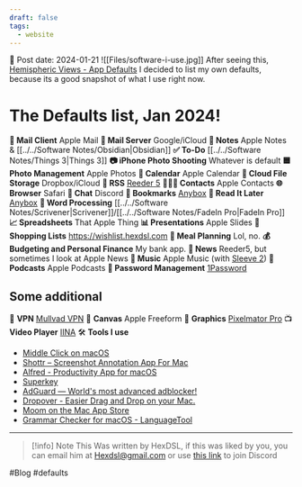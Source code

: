 ```yaml
---
draft: false
tags:
  - website
---
```


📆 Post date: 2024-01-21
![[Files/software-i-use.jpg]]
After seeing this, [Hemispheric Views - App Defaults](https://defaults.rknight.me) I decided to list my own defaults, because its a good snapshot of what I use right now.

# The Defaults list, Jan 2024!

**📨 Mail Client** Apple Mail
**📮 Mail Server** Google/iCloud
**📝 Notes** Apple Notes & [[../../Software Notes/Obsidian|Obsidian]]
**✅ To-Do** [[../../Software Notes/Things 3|Things 3]]
**📷 iPhone Photo Shooting** Whatever is default
**🟦 Photo Management** Apple Photos
**📆 Calendar** Apple Calendar
**📁 Cloud File Storage** Dropbox/iCloud
**📖 RSS** [Reeder 5](https://reederapp.com)
**🙍🏻‍♂️ Contacts** Apple Contacts
**🌐 Browser** Safari
**💬 Chat** Discord
**🔖 Bookmarks** [Anybox](https://anybox.app)
**📑 Read It Later** [Anybox](https://anybox.app)
**📜 Word Processing** [[../../Software Notes/Scrivener|Scrivener]]/[[../../Software Notes/FadeIn Pro|FadeIn Pro]]
**📈 Spreadsheets** That Apple Thing
**📊 Presentations** Apple Slides
**🛒 Shopping Lists** <https://wishlist.hexdsl.com>
**🍴 Meal Planning** Lol, no.
**💰 Budgeting and Personal Finance** My bank app.
**📰 News** Reeder5, but sometimes I look at Apple News
**🎵 Music** Apple Music (with [Sleeve 2](https://replay.software/sleeve))
**🎤 Podcasts** Apple Podcasts
**🔐 Password Management** [1Password](https://1password.com)

## Some additional

🔐 **VPN** [Mullvad VPN](https://mullvad.net/en)
📝 **Canvas** Apple Freeform
🎨 **Graphics** [Pixelmator Pro](https://www.pixelmator.com/pro/)
📺 **Video Player** [IINA](https://iina.io)
🛠️ **Tools I use**
- [Middle Click on macOS](https://middleclick.app)
- [Shottr – Screenshot Annotation App For Mac](https://shottr.cc)
- [Alfred - Productivity App for macOS](https://www.alfredapp.com)
- [Superkey](https://superkey.app)
- [AdGuard — World's most advanced adblocker!](https://adguard.com/en/welcome.html)
- [Dropover - Easier Drag and Drop on your Mac.](https://dropoverapp.com)
- [Moom on the Mac App Store](https://apps.apple.com/us/app/moom/id419330170?mt=12)
- [Grammar Checker for macOS - LanguageTool](https://languagetool.org/mac-desktop)

---

> [!info] Note
> This Was written by HexDSL, if this was liked by you, you can email him at [Hexdsl@gmail.com](mailto:hexdsl@gmail.com) or use [this link](https://discord.hexdsl.com) to join Discord

#Blog #defaults
